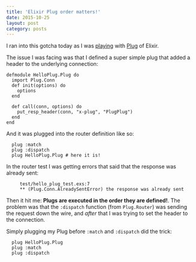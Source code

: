 ```yaml
---
title: 'Elixir Plug order matters!'
date: 2015-10-25
layout: post
category: posts
---
```


I ran into this gotcha today as I was [playing](https://github.com/christian-fei/hello_plug) with [Plug](http://hexdocs.pm/plug/extra-readme.html) of Elixir.

The issue I was facing was that I defined a super simple plug that added a header to the underlying connection:

```
defmodule HelloPlug.Plug do
  import Plug.Conn
  def init(options) do
    options
  end

  def call(conn, options) do
    put_resp_header(conn, "x-plug", "PlugPlug")
  end
end
```

And it was plugged into the router definition like so:

```
  plug :match
  plug :dispatch
  plug HelloPlug.Plug # here it is!
```


In the router test I was getting errors that said that the response was already sent:

```
     test/hello_plug_test.exs:7
     ** (Plug.Conn.AlreadySentError) the response was already sent
```

Then it hit me: **Plugs are executed in the order they are defined!**. The problem was that the `:dispatch` function (from `Plug.Router`) was sending the request down the wire, and *after* that I was trying to set the header to the connection.

Simply plugging my Plug before `:match` and `:dispatch` did the trick:

```
  plug HelloPlug.Plug
  plug :match
  plug :dispatch
```

